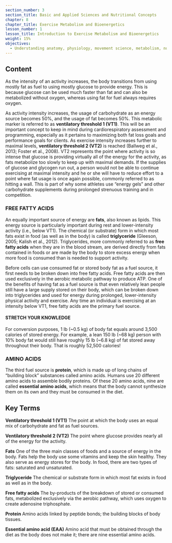 ```yaml
---
section_number: 3
section_title: Basic and Applied Sciences and Nutritional Concepts
chapter: 8
chapter_title: Exercise Metabolism and Bioenergetics
lesson_number: 1
lesson_title: Introduction to Exercise Metabolism and Bioenergetics
weight: 15%
objectives:
  - Understanding anatomy, physiology, movement science, metabolism, nutrition, and supplementation.
---
```


## Content
As the intensity of an activity increases, the body transitions from using mostly fat as fuel to using mostly glucose to provide energy. This is because glucose can be used much faster than fat and can also be metabolized without oxygen, whereas using fat for fuel always requires oxygen.

As activity intensity increases, the usage of carbohydrate as an energy source becomes 50%, and the usage of fat becomes 50%. This metabolic marker is referred to as **ventilatory threshold 1 (VT1)**. This will be an important concept to keep in mind during cardiorespiratory assessment and programming, especially as it pertains to maximizing both fat loss goals and performance goals for clients. As exercise intensity increases further to maximal levels, **ventilatory threshold 2 (VT2)** is reached (Ballweg et al., 2013; Foster et al., 2008). VT2 represents the point where activity is so intense that glucose is providing virtually all of the energy for the activity, as fats metabolize too slowly to keep up with maximal demands. If the supplies of glucose and glycogen run out, a person would not be able to continue exercising at maximal intensity and he or she will have to reduce effort to a point where fat usage is once again possible, commonly referred to as hitting a wall. This is part of why some athletes use “energy gels” and other carbohydrate supplements during prolonged strenuous training and in competition.

### FREE FATTY ACIDS

An equally important source of energy are **fats**, also known as lipids. This energy source is particularly important during rest and lower-intensity activity (i.e., below VT1). The chemical (or substrate) form in which most fats exist in food (as well as in the body) is called **triglyceride** (Gleeson, 2005; Kalish et al., 2012). Triglycerides, more commonly referred to as **free fatty acids** when they are in the blood stream, are derived directly from fats contained in foods or are made by the body to store excess energy when more food is consumed than is needed to support activity.

Before cells can use consumed fat or stored body fat as a fuel source, it first needs to be broken down into free fatty acids. Free fatty acids are then used exclusively in the aerobic metabolic pathway to produce ATP. One of the benefits of having fat as a fuel source is that even relatively lean people still have a large supply stored on their body, which can be broken down into triglycerides and used for energy during prolonged, lower-intensity physical activity and exercise. Any time an individual is exercising at an intensity below VT1, free fatty acids are the primary fuel source.

#### STRETCH YOUR KNOWLEDGE

For conversion purposes, 1 lb (~0.5 kg) of body fat equals around 3,500 calories of stored energy. For example, a lean 150 lb (~68 kg) person with 10% body fat would still have roughly 15 lb (~6.8 kg) of fat stored away throughout their body. That is roughly 52,500 calories!

### AMINO ACIDS

The third fuel source is **protein**, which is made up of long chains of “building block” substances called amino acids. Humans use 20 different amino acids to assemble bodily proteins. Of these 20 amino acids, nine are called **essential amino acids**, which means that the body cannot synthesize them on its own and they must be consumed in the diet.

## Key Terms

**Ventilatory threshold 1 (VT1)**
The point at which the body uses an equal mix of carbohydrate and fat as fuel sources.

**Ventilatory threshold 2 (VT2)**
The point where glucose provides nearly all of the energy for the activity.

**Fats**
One of the three main classes of foods and a source of energy in the body. Fats help the body use some vitamins and keep the skin healthy. They also serve as energy stores for the body. In food, there are two types of fats: saturated and unsaturated.

**Triglyceride**
The chemical or substrate form in which most fat exists in food as well as in the body.

**Free fatty acids**
The by-products of the breakdown of stored or consumed fats, metabolized exclusively via the aerobic pathway, which uses oxygen to create adenosine triphosphate.

**Protein**
Amino acids linked by peptide bonds; the building blocks of body tissues.

**Essential amino acid (EAA)**
Amino acid that must be obtained through the diet as the body does not make it; there are nine essential amino acids.